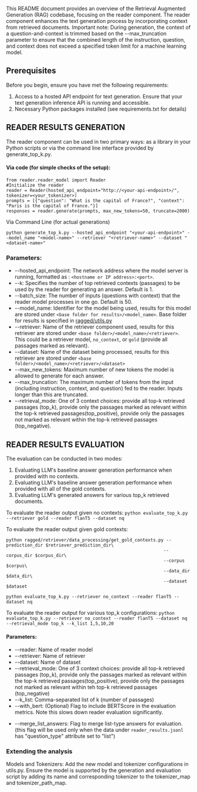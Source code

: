 This README document provides an overview of the Retrieval Augmented Generation (RAG) codebase, focusing on the reader component. The reader component enhances the text generation process by incorporating context from retrieved documents. Important note: During generation, the context of a question-and-context is trimmed based on the --max\_truncation parameter to ensure that the combined length of the instruction, question, and context does not exceed a specified token limit for a machine learning model.

## Prerequisites
Before you begin, ensure you have met the following requirements:
1.  Access to a hosted API endpoint for text generation. Ensure that your text generation inference API is running and accessible.
2.  Necessary Python packages installed (see requirements.txt for details)
    
## READER RESULTS GENERATION
The reader component can be used in two primary ways: as a library in your Python scripts or via the command line interface provided by generate\_top\_k.py.

#### Via code (for simple checks of the setup):
```
from reader.reader_model import Reader
#Initialize the reader
reader = Reader(hosted_api_endpoint="http://<your-api-endpoint>/", tokenizer=<your_tokenizer>)
prompts = [{"question": "What is the capital of France?", "context": "Paris is the capital of France."}]
responses = reader.generate(prompts, max_new_tokens=50, truncate=2000)
```

Via Command Line (for actual generations)
```
python generate_top_k.py --hosted_api_endpoint "<your-api-endpoint>" --model_name "<model-name>" --retriever "<retriever-name>" --dataset "<dataset-name>"
```

### Parameters:

*   \--hosted\_api\_endpoint: The network address where the model server is running, formatted as : `<hostname or IP address>:<port>`.
*   \--k: Specifies the number of top retrieved contexts (passages) to be used by the reader for generating an answer. Default is 1.
*   \--batch\_size: The number of inputs (questions with context) that the reader model processes in one go. Default is 50.
*   \--model\_name: Identifier for the model being used, results for this model are stored under `<base folder for results>/<model_name>`. Base folder for results is specified in [ragged/utils.py](https://github.com/neulab/ragged/blob/main/utils.py)
*   \--retriever: Name of the retriever component used, results for this retriever are stored under `<base folder>/<model_name>/<retriever>`. This could be a retriever model, `no_context`, or `gold` (provide all passages marked as relevant).
*   \--dataset: Name of the dataset being processed, results for this retriever are stored under `<base folder>/<model_name>/<retriever>/<dataset>`
*   \--max\_new\_tokens: Maximum number of new tokens the model is allowed to generate for each answer.
*   \--max\_truncation: The maximum number of tokens from the input (including instruction, context, and question) fed to the reader. Inputs longer than this are truncated.
*   \--retrieval\_mode: One of 3 context choices: provide all top-k retrieved passages (top_k), provide only the passages marked as relevant within the top-k retrieved passages(top_positive), provide only the passages not marked as relevant within the top-k retrieved passages (top_negative).

## READER RESULTS EVALUATION
The evaluation can be conducted in two modes: 
1. Evaluating LLM's baseline answer generation performance when provided with no contexts.
1. Evaluating LLM's baseline answer generation performance when provided with all of the gold contexts.
2. Evaluating LLM's generated answers for various top\_k retrieved documents. 

To evaluate the reader output given no contexts:
`python evaluate_top_k.py --retriever gold --reader flanT5 --dataset nq`

To evaluate the reader output given gold contexts:
```
python ragged/retriever/data_processing/get_gold_contexts.py --prediction_dir $retriever_prediction_dir\
                                                            --corpus_dir $corpus_dir\
                                                            --corpus $corpus\
                                                            --data_dir $data_dir\
                                                            --dataset $dataset
```
`python evaluate_top_k.py --retriever no_context --reader flanT5 --dataset nq`

To evaluate the reader output for various top\_k configurations: 
`python evaluate_top_k.py --retriever no_context --reader flanT5 --dataset nq --retrieval_mode top_k --k_list 1,5,10,20`

#### Parameters:  
<!-- * --readers: Comma-separated list of reader names to evaluate.
* --retrievers: Comma-separated list of retriever names to evaluate.
* --datasets: Comma-separated list of datasets to evaluate. -->
* --reader: Name of reader model
* --retriever: Name of retriever
* --dataset: Name of dataset
*   \--retrieval\_mode: One of 3 context choices: provide all top-k retrieved passages (top_k), provide only the passages marked as relevant within the top-k retrieved passages(top_positive), provide only the passages not marked as relevant within teh top-k retrieved passages (top_negative)
* --k_list: Comma-separated list of k (number of passages)
* --with\_bert: (Optional) Flag to include BERTScore in the evaluation metrics. Note this slows down reader evaluation significantly.
<!-- * --only\_relevant: Evaluate only the relevant passages.
* --only\_non\_relevant: Evaluate only the non-relevant passages. -->
* --merge\_list\_answers: Flag to merge list-type answers for evaluation. (this flag will be used only when the data under `reader_results.jsonl` has "question_type" attribute set to "list")

### Extending the analysis
Models and Tokenizers: Add the new model and tokenizer configurations in utils.py. Ensure the model is supported by the generation and evaluation script by adding its name and corresponding tokenizer to the tokenizer\_map and tokenizer\_path\_map.

